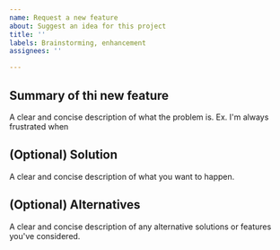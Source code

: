 ```yaml
---
name: Request a new feature
about: Suggest an idea for this project
title: ''
labels: Brainstorming, enhancement
assignees: ''

---
```


## Summary of thi new feature
A clear and concise description of what the problem is. Ex. I'm always frustrated when

## (Optional) Solution
A clear and concise description of what you want to happen.

## (Optional) Alternatives
A clear and concise description of any alternative solutions or features you've considered.
